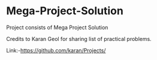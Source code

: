 # Mega-Project-Solution
Project consists of Mega Project Solution

Credits to Karan Geol for sharing list of practical problems.

Link:-https://github.com/karan/Projects/
